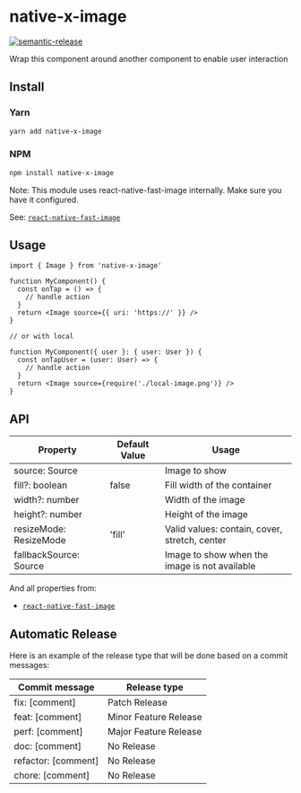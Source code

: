 # native-x-image

[![semantic-release](https://img.shields.io/badge/%20%20%F0%9F%93%A6%F0%9F%9A%80-semantic--release-e10079.svg)](https://github.com/semantic-release/semantic-release)

Wrap this component around another component to enable user interaction

## Install

### Yarn

```sh
yarn add native-x-image
```

### NPM

```sh
npm install native-x-image
```

Note: This module uses react-native-fast-image internally. Make sure you have it configured.

See: [`react-native-fast-image`](https://github.com/DylanVann/react-native-fast-image#usage)

## Usage

```tsx
import { Image } from 'native-x-image'

function MyComponent() {
  const onTap = () => {
    // handle action
  }
  return <Image source={{ uri: 'https://' }} />
}

// or with local

function MyComponent({ user }: { user: User }) {
  const onTapUser = (user: User) => {
    // handle action
  }
  return <Image source={require('./local-image.png')} />
}
```

## API

| Property               | Default Value | Usage                                         |
| ---------------------- | ------------- | --------------------------------------------- |
| source: Source         |               | Image to show                                 |
| fill?: boolean         | false         | Fill width of the container                   |
| width?: number         |               | Width of the image                            |
| height?: number        |               | Height of the image                           |
| resizeMode: ResizeMode | 'fill'        | Valid values: contain, cover, stretch, center |
| fallbackSource: Source |               | Image to show when the image is not available |

And all properties from:

- [`react-native-fast-image`](https://github.com/DylanVann/react-native-fast-image#properties)

## Automatic Release

Here is an example of the release type that will be done based on a commit messages:

| Commit message      | Release type          |
| ------------------- | --------------------- |
| fix: [comment]      | Patch Release         |
| feat: [comment]     | Minor Feature Release |
| perf: [comment]     | Major Feature Release |
| doc: [comment]      | No Release            |
| refactor: [comment] | No Release            |
| chore: [comment]    | No Release            |
